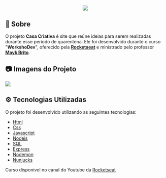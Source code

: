 <h1 align="center">
    <img src="https://i.imgur.com/fkffWYG.png">
</h1>

## 📧  Sobre

O projeto **Casa Criativa** é site que reúne ideias para serem realizadas durante esse periodo de quarentena. Ele foi desenvolvido durante o curso "**WorkshoDev**", oferecido pela <a href="Rocketseat.com.br" target="_blanck">**Rocketseat**</a> e ministrado pelo professor <a href="https://www.gitshowcase.com/maykbrito">**Mayk Brito**</a>.

## 📷  Imagens do Projeto

<img src="https://i.imgur.com/Y8tEvIW.png">

## ⚙  Tecnologias Utilizadas

O projeto foi desenvolvido utilizando as seguintes tecnologias:

- [Html](https://www.w3schools.com/html/default.asp)
- [Css](https://www.w3schools.com/css/default.asp)
- [Javascript](https://www.w3schools.com/js/default.asp)
- [Nodejs](https://www.w3schools.com/nodejs/default.asp)
- [SQL](https://www.w3schools.com/sql/default.asp)
- [Express](http://expressjs.com/)
- [Nodemon](https://www.npmjs.com/package/nodemon)
- [Nunjucks](https://mozilla.github.io/nunjucks/)

Curso disponivel no canal do Youtube da <a href="https://www.youtube.com/playlist?list=PL85ITvJ7FLohGTWaE_p0J6B-TLmQbN4ka">Rocketseat</a>
